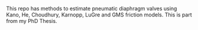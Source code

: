 This repo has methods to estimate pneumatic diaphragm valves using Kano, He, Choudhury, Karnopp, LuGre and GMS friction models.
This is part from my PhD Thesis.
